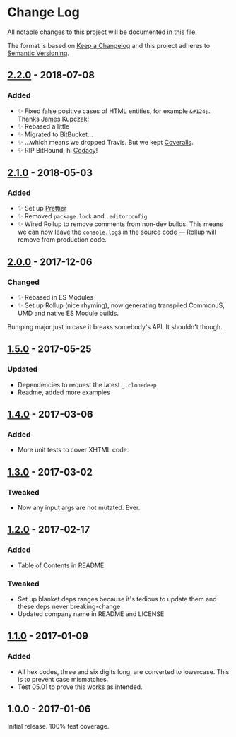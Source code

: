 # Change Log

All notable changes to this project will be documented in this file.

The format is based on [Keep a Changelog](http://keepachangelog.com/)
and this project adheres to [Semantic Versioning](http://semver.org/).

## [2.2.0] - 2018-07-08

### Added

- ✨ Fixed false positive cases of HTML entities, for example `&#124;`. Thanks James Kupczak!
- ✨ Rebased a little
- ✨ Migrated to BitBucket...
- ✨ ...which means we dropped Travis. But we kept [Coveralls]().
- ✨ RIP BitHound, hi [Codacy]()!

## [2.1.0] - 2018-05-03

### Added

- ✨ Set up [Prettier](https://prettier.io)
- ✨ Removed `package.lock` and `.editorconfig`
- ✨ Wired Rollup to remove comments from non-dev builds. This means we can now leave the `console.log`s in the source code — Rollup will remove from production code.

## [2.0.0] - 2017-12-06

### Changed

- ✨ Rebased in ES Modules
- ✨ Set up Rollup (nice rhyming), now generating transpiled CommonJS, UMD and native ES Module builds.

Bumping major just in case it breaks somebody's API. It shouldn't though.

## [1.5.0] - 2017-05-25

### Updated

- Dependencies to request the latest `_.clonedeep`
- Readme, added more examples

## [1.4.0] - 2017-03-06

### Added

- More unit tests to cover XHTML code.

## [1.3.0] - 2017-03-02

### Tweaked

- Now any input args are not mutated. Ever.

## [1.2.0] - 2017-02-17

### Added

- Table of Contents in README

### Tweaked

- Set up blanket deps ranges because it's tedious to update them and these deps never breaking-change
- Updated company name in README and LICENSE

## [1.1.0] - 2017-01-09

### Added

- All hex codes, three and six digits long, are converted to lowercase. This is to prevent case mismatches.
- Test 05.01 to prove this works as intended.

## 1.0.0 - 2017-01-06

Initial release. 100% test coverage.

[1.1.0]: https://bitbucket.org/codsen/color-shorthand-hex-to-six-digit/branches/compare/v1.1.0%0Dv1.0.0#diff
[1.2.0]: https://bitbucket.org/codsen/color-shorthand-hex-to-six-digit/branches/compare/v1.2.0%0Dv1.1.0#diff
[1.3.0]: https://bitbucket.org/codsen/color-shorthand-hex-to-six-digit/branches/compare/v1.3.0%0Dv1.2.0#diff
[1.4.0]: https://bitbucket.org/codsen/color-shorthand-hex-to-six-digit/branches/compare/v1.4.0%0Dv1.3.0#diff
[1.5.0]: https://bitbucket.org/codsen/color-shorthand-hex-to-six-digit/branches/compare/v1.5.0%0Dv1.4.0#diff
[2.0.0]: https://bitbucket.org/codsen/color-shorthand-hex-to-six-digit/branches/compare/v2.0.0%0Dv1.5.1#diff
[2.1.0]: https://bitbucket.org/codsen/color-shorthand-hex-to-six-digit/branches/compare/v2.1.0%0Dv2.0.9#diff
[2.2.0]: https://bitbucket.org/codsen/color-shorthand-hex-to-six-digit/branches/compare/v2.2.0%0Dv2.1.0#diff
